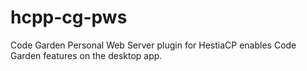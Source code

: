 # hcpp-cg-pws
Code Garden Personal Web Server plugin for HestiaCP enables Code Garden features on the desktop app.
